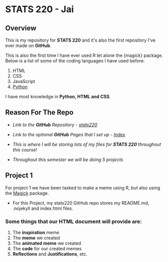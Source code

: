 # STATS 220 - Jai
## Overview
This is my repository for **STATS 220** and it's also the first repository I've ever made on **GitHub**.

This is also the first time I have ever used R let alone the {magick} package. Below is a list of some of the coding languages I have used before:

1. HTML
2. CSS
3. JavaScript
4. [Python](https://docs.python.org/3/)

I have most knowledge in **Python, HTML and CSS**.

## Reason For The Repo

- *Link to the **GitHub** Repository - [stats220](https://github.com/jai-findlater/stats220)*

- *Link to the optional **GitHub** Pages that I set up - [Index](https://jai-findlater.github.io/stats220/)*

- *This is where I will be storing lots of my files for **STATS 220** throughout this course!*

- *Throughout this semester we will be doing 5 projects*

## Project 1
For project 1 we have been tasked to make a meme using R, but also using the [Magick](https://cran.r-project.org/web/packages/magick/vignettes/intro.html) package.

- For this Project, my stats220 GitHub repo stores my README.md, .nojekyll and index.html files.

### Some things that our HTML document will provide are:

1. The **inspiration** meme
2. The **meme** we created
3. The **animated meme** we created
4. The **code** for our created memes
5. **Reflections** and **Justifications**, etc.
